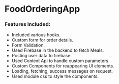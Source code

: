 # FoodOrderingApp

### Features Included: 
- Included various hooks.
- Custom form for order details.
- Form Validation.
- Used Firebase in the backend to fetch Meals.
- Posting user data to firebase.
- Used Context Api to handle custom parameters.
- Custom Components for reappearing UI elements.
- Loading, fetching, success messages on request.
- Used module css to style the components.
